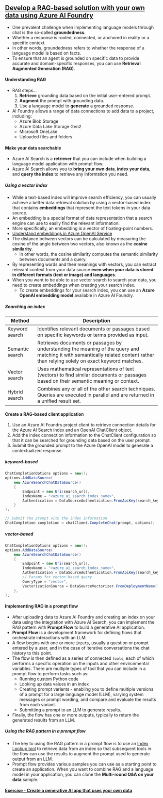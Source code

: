 ## [Develop a RAG-based solution with your own data using Azure AI Foundry](https://learn.microsoft.com/en-us/training/modules/build-copilot-ai-studio/)

- One prevalent challenge when implementing language models through chat is the so-called **groundedness**.
- Whether a response is rooted, connected, or anchored in reality or a specific context.
- In other words, groundedness refers to whether the response of a language model is based on facts.
- To ensure that an agent is grounded on specific data to provide accurate and domain-specific responses, you can use **Retrieval Augmented Generation (RAG)**.

#### Understanding RAG
- RAG steps...
    1. **Retrieve** grounding data based on the initial user-entered prompt.
    1. **Augment** the prompt with grounding data.
    1. Use a language model to **generate** a grounded response.
- AI Foundry allows a range of data connections to add data to a project, including:
    - Azure Blob Storage
    - Azure Data Lake Storage Gen2
    - Microsoft OneLake
    - Uploaded files and folders

#### Make your data searchable
- Azure AI Search is a **retriever** that you can include when building a language model application with prompt flow.
- Azure AI Search allows you to **bring your own data**, **index your data**, and **query the index** to retrieve any information you need.

##### Using a vector index
- While a text-based index will improve search efficiency, you can usually achieve a better data retrieval solution by using a vector-based index that contains **embeddings** that represent the text tokens in your data source.
- An embedding is a special format of data representation that a search engine can use to easily find the relevant information.
- More specifically, an embedding is a vector of floating-point numbers.
- [Understand embeddings in Azure OpenAI Service](https://learn.microsoft.com/en-us/azure/ai-services/openai/concepts/understand-embeddings)
- The distance between vectors can be calculated by measuring the cosine of the angle between two vectors, also known as the **cosine similarity**.
    - In other words, the cosine similarity computes the semantic similarity between documents and a query.
- By representing words and their meanings with vectors, you can extract relevant context from your data source **even when your data is stored in different formats (text or image) and languages**.
- When you want to be able to use vector search to search your data, you need to create embeddings when creating your search index.
    - To create embeddings for your search index, you can use an **Azure OpenAI embedding model** available in Azure AI Foundry.

##### Searching an index
Method|Description
--|--
Keyword search | Identifies relevant documents or passages based on specific keywords or terms provided as input.
Semantic search | Retrieves documents or passages by understanding the meaning of the query and matching it with semantically related content rather than relying solely on exact keyword matches.
Vector search | Uses mathematical representations of text (vectors) to find similar documents or passages based on their semantic meaning or context.
Hybrid search | Combines any or all of the other search techniques. Queries are executed in parallel and are returned in a unified result set.

#### Create a RAG-based client application
1. Use an Azure AI Foundry project client to retrieve connection details for the Azure AI Search index and an OpenAI ChatClient object.
1. Add the index connection information to the ChatClient configuration so that it can be searched for grounding data based on the user prompt.
1. Submit the grounded prompt to the Azure OpenAI model to generate a contextualized response.

##### keyword-based
```c#
ChatCompletionOptions options = new();
options.AddDataSource(
    new AzureSearchChatDataSource()
    {
        Endpoint = new Uri(search_url),
        IndexName = "<azure_ai_search_index_name>",
        Authentication = DataSourceAuthentication.FromApiKey(search_key),
    }
);

// Submit the prompt with the index information
ChatCompletion completion = chatClient.CompleteChat(prompt, options);
```

##### vector-based
```c#
ChatCompletionOptions options = new();
options.AddDataSource(
    new AzureSearchChatDataSource()
    {
        Endpoint = new Uri(search_url),
        IndexName = "<azure_ai_search_index_name>",
        Authentication = DataSourceAuthentication.FromApiKey(search_key),
        // Params for vector-based query
        QueryType = "vector",
        VectorizationSource = DataSourceVectorizer.FromDeploymentName("<embedding_model_deployment_name>"),
    },
);
```

#### Implementing RAG in a prompt flow
- After uploading data to Azure AI Foundry and creating an index on your data using the integration with Azure AI Search, you can implement the RAG pattern with **Prompt Flow** to build a generative AI application.
- **Prompt Flow** is a development framework for defining flows that orchestrate interactions with an LLM.
- A flow begins with one or more `inputs`, usually a question or prompt entered by a user, and in the case of iterative conversations the chat history to this point.
- The flow is then defined as a series of connected `tools`, each of which performs a specific operation on the inputs and other environmental variables. There are multiple types of tool that you can include in a prompt flow to perform tasks such as:
    - Running custom Python code
    - Looking up data values in an index
    - Creating prompt variants - enabling you to define multiple versions of a prompt for a large language model (LLM), varying system messages or prompt wording, and compare and evaluate the results from each variant.
    - Submitting a prompt to an LLM to generate results.
- Finally, the flow has one or more outputs, typically to return the generated results from an LLM.

##### Using the RAG pattern in a prompt flow
- The key to using the RAG pattern in a prompt flow is to use an [Index Lookup tool](https://learn.microsoft.com/en-us/azure/machine-learning/prompt-flow/tools-reference/index-lookup-tool?view=azureml-api-2) to retrieve data from an index so that subsequent tools in the flow can use the results to augment the prompt used to generate output from an LLM.
- Prompt flow provides various samples you can use as a starting point to create an application. When you want to combine RAG and a language model in your application, you can clone the **Multi-round Q&A on your data** sample.

#### [Exercise - Create a generative AI app that uses your own data](https://learn.microsoft.com/en-us/training/modules/build-copilot-ai-studio/5-exercise)
